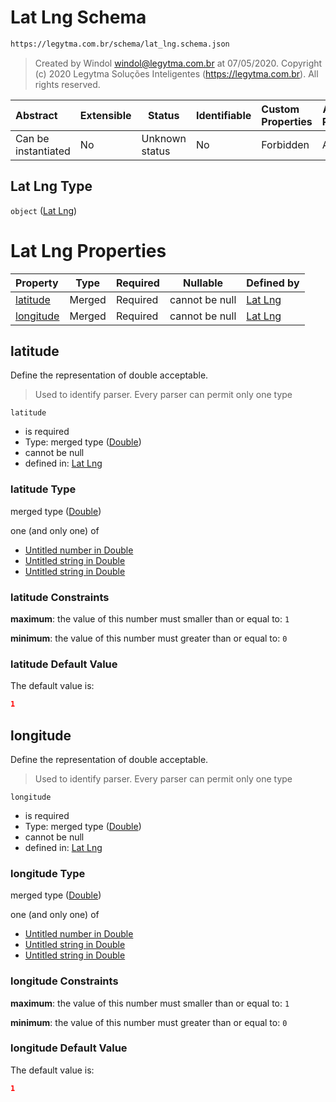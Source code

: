 # Lat Lng Schema

```txt
https://legytma.com.br/schema/lat_lng.schema.json
```




> Created by Windol [windol@legytma.com.br](mailto:windol@legytma.com.br) at 07/05/2020.
> Copyright (c) 2020 Legytma Soluções Inteligentes (<https://legytma.com.br>). All rights reserved.
>

| Abstract            | Extensible | Status         | Identifiable | Custom Properties | Additional Properties | Access Restrictions | Defined In                                                                  |
| :------------------ | ---------- | -------------- | ------------ | :---------------- | --------------------- | ------------------- | --------------------------------------------------------------------------- |
| Can be instantiated | No         | Unknown status | No           | Forbidden         | Allowed               | none                | [lat_lng.schema.json](../schema/lat_lng.schema.json "open original schema") |

## Lat Lng Type

`object` ([Lat Lng](lat_lng.md))

# Lat Lng Properties

| Property                | Type   | Required | Nullable       | Defined by                                                                                                                  |
| :---------------------- | ------ | -------- | -------------- | :-------------------------------------------------------------------------------------------------------------------------- |
| [latitude](#latitude)   | Merged | Required | cannot be null | [Lat Lng](app_bar_theme-properties-double.md "https&#x3A;//legytma.com.br/schema/double.schema.json#/properties/latitude")  |
| [longitude](#longitude) | Merged | Required | cannot be null | [Lat Lng](app_bar_theme-properties-double.md "https&#x3A;//legytma.com.br/schema/double.schema.json#/properties/longitude") |

## latitude

Define the representation of double acceptable.


> Used to identify parser. Every parser can permit only one type
>

`latitude`

-   is required
-   Type: merged type ([Double](app_bar_theme-properties-double.md))
-   cannot be null
-   defined in: [Lat Lng](app_bar_theme-properties-double.md "https&#x3A;//legytma.com.br/schema/double.schema.json#/properties/latitude")

### latitude Type

merged type ([Double](app_bar_theme-properties-double.md))

one (and only one) of

-   [Untitled number in Double](double-definitions-doublenumber.md "check type definition")
-   [Untitled string in Double](double-definitions-doublestring.md "check type definition")
-   [Untitled string in Double](double-definitions-doubleenum.md "check type definition")

### latitude Constraints

**maximum**: the value of this number must smaller than or equal to: `1`

**minimum**: the value of this number must greater than or equal to: `0`

### latitude Default Value

The default value is:

```json
1
```

## longitude

Define the representation of double acceptable.


> Used to identify parser. Every parser can permit only one type
>

`longitude`

-   is required
-   Type: merged type ([Double](app_bar_theme-properties-double.md))
-   cannot be null
-   defined in: [Lat Lng](app_bar_theme-properties-double.md "https&#x3A;//legytma.com.br/schema/double.schema.json#/properties/longitude")

### longitude Type

merged type ([Double](app_bar_theme-properties-double.md))

one (and only one) of

-   [Untitled number in Double](double-definitions-doublenumber.md "check type definition")
-   [Untitled string in Double](double-definitions-doublestring.md "check type definition")
-   [Untitled string in Double](double-definitions-doubleenum.md "check type definition")

### longitude Constraints

**maximum**: the value of this number must smaller than or equal to: `1`

**minimum**: the value of this number must greater than or equal to: `0`

### longitude Default Value

The default value is:

```json
1
```
